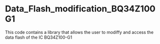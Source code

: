 # Data_Flash_modification_BQ34Z100G1
 This code contains a library that allows the user to modiffy and access the data flash of the IC BQ34Z100-G1

